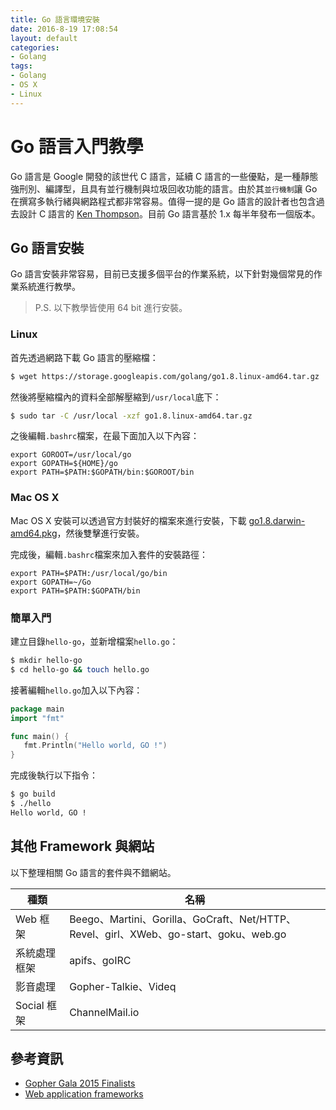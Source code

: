 ```yaml
---
title: Go 語言環境安裝
date: 2016-8-19 17:08:54
layout: default
categories:
- Golang
tags:
- Golang
- OS X
- Linux
---
```

# Go 語言入門教學
Go 語言是 Google 開發的該世代 C 語言，延續 C 語言的一些優點，是一種靜態強刑別、編譯型，且具有並行機制與垃圾回收功能的語言。由於其`並行機制`讓 Go 在撰寫多執行緒與網路程式都非常容易。值得一提的是 Go 語言的設計者也包含過去設計 C 語言的 [Ken Thompson](https://en.wikipedia.org/wiki/Ken_Thompson)。目前 Go 語言基於 1.x 每半年發布一個版本。

<!--more-->

## Go 語言安裝
Go 語言安裝非常容易，目前已支援多個平台的作業系統，以下針對幾個常見的作業系統進行教學。

> P.S. 以下教學皆使用 64 bit 進行安裝。

### Linux
首先透過網路下載 Go 語言的壓縮檔：
```sh
$ wget https://storage.googleapis.com/golang/go1.8.linux-amd64.tar.gz
```

然後將壓縮檔內的資料全部解壓縮到`/usr/local`底下：
```sh
$ sudo tar -C /usr/local -xzf go1.8.linux-amd64.tar.gz
```

之後編輯`.bashrc`檔案，在最下面加入以下內容：
```
export GOROOT=/usr/local/go
export GOPATH=${HOME}/go
export PATH=$PATH:$GOPATH/bin:$GOROOT/bin
```

### Mac OS X
Mac OS X 安裝可以透過官方封裝好的檔案來進行安裝，下載 [go1.8.darwin-amd64.pkg](https://storage.googleapis.com/golang/go1.8.darwin-amd64.pkg)，然後雙擊進行安裝。

完成後，編輯`.bashrc`檔案來加入套件的安裝路徑：
```
export PATH=$PATH:/usr/local/go/bin
export GOPATH=~/Go
export PATH=$PATH:$GOPATH/bin
```

### 簡單入門
建立目錄`hello-go`，並新增檔案`hello.go`：
```sh
$ mkdir hello-go
$ cd hello-go && touch hello.go
```

接著編輯`hello.go`加入以下內容：
```go
package main
import "fmt"

func main() {
   fmt.Println("Hello world, GO !")
}
```

完成後執行以下指令：
```sh
$ go build
$ ./hello
Hello world, GO !
```

## 其他 Framework 與網站
以下整理相關 Go 語言的套件與不錯網站。

| 種類         	| 名稱                                                                                  |
|--------------|---------------------------------------------------------------------------------------|
| Web 框架     	| Beego、Martini、Gorilla、GoCraft、Net/HTTP、Revel、girl、XWeb、go-start、goku、web.go 	 |
| 系統處理框架 	 | apifs、goIRC                                                                          |
| 影音處理      | Gopher-Talkie、Videq                                                                  	|
| Social 框架   | ChannelMail.io                                                                        |


## 參考資訊
* [Gopher Gala 2015 Finalists](http://gophergala.com/blog/gopher/gala/2015/01/31/finalists/)
* [Web application frameworks](https://github.com/showcases/web-application-frameworks)
